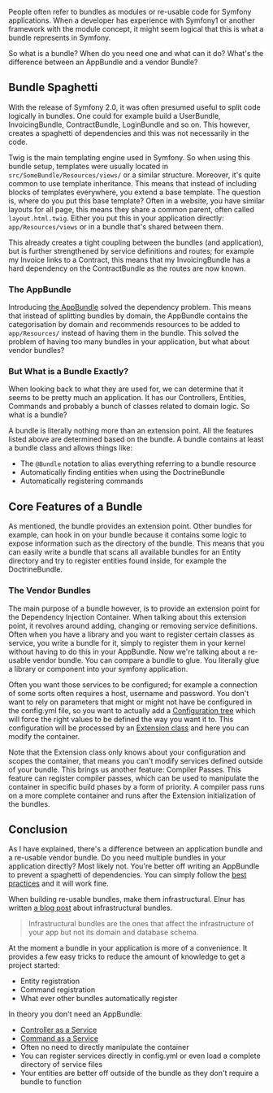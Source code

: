 [//]: # (TITLE: What are Bundles in Symfony?)
[//]: # (DATE: 2016-12-05T09:00:00+01:00)
[//]: # (TAGS: Symfony, Bundle, Module, Extension, DIC, Dependency Injection Container)

People often refer to bundles as modules or re-usable code for Symfony applications. When a developer has experience
with Symfony1 or another framework with the module concept, it might seem logical that this is what a bundle represents
in Symfony.

So what is a bundle? When do you need one and what can it do? What's the difference between an AppBundle and a vendor
Bundle?

## Bundle Spaghetti
With the release of Symfony 2.0, it was often presumed useful to split code logically in bundles. One could for example
build a UserBundle, InvoicingBundle, ContractBundle, LoginBundle and so on. This however, creates a spaghetti of
dependencies and this was not necessarily in the code.

Twig is the main templating engine used in Symfony. So when using this bundle setup, templates were usually located in 
`src/SomeBundle/Resources/views/` or a similar structure. Moreover, it's quite common to use template inheritance. This
means that instead of including blocks of templates everywhere, you extend a base template. The question is, where do
you put this base template? Often in a website, you have similar layouts for all page, this means they share a common
parent, often called `layout.html.twig`. Either you put this in your application directly: `app/Resources/views` or
in a bundle that's shared between them.

This already creates a tight coupling between the bundles (and application), but is further strengthened by service
definitions and routes; for example my Invoice links to a Contract, this means that my InvoicingBundle has a hard
dependency on the ContractBundle as the routes are now known.

### The AppBundle
Introducing [the AppBundle][app bundle] solved the dependency problem. This means that instead of splitting bundles by 
domain, the AppBundle contains the categorisation by domain and recommends resources to be added to `app/Resources/`
instead of having them in the bundle. This solved the problem of having too many bundles in your application, but what
about vendor bundles?

### But What is a Bundle Exactly?
When looking back to what they are used for, we can determine that it seems to be pretty much an application. It has our
Controllers, Entities, Commands and probably a bunch of classes related to domain logic. So what is a bundle?

A bundle is literally nothing more than an extension point. All the features listed above are determined based on the
bundle. A bundle contains at least a bundle class and allows things like:
 - The `@Bundle` notation to alias everything referring to a bundle resource
 - Automatically finding entities when using the DoctrineBundle
 - Automatically registering commands

## Core Features of a Bundle
As mentioned, the bundle provides an extension point. Other bundles for example, can hook in on your bundle because it
contains some logic to expose information such as the directory of the bundle. This means that you can easily write a
bundle that scans all available bundles for an Entity directory and try to register entities found inside, for example
the DoctrineBundle.

### The Vendor Bundles
The main purpose of a bundle however, is to provide an extension point for the Dependency Injection Container. When
talking about this extension point, it revolves around adding, changing or removing service definitions. Often when you
have a library and you want to register certain classes as service, you write a bundle for it, simply to register them
in your kernel without having to do this in your AppBundle. Now we're talking about a re-usable vendor bundle. You can
compare a bundle to glue. You literally glue a library or component into your symfony application.

Often you want those services to be configured; for example a connection of some sorts often requires a host, username
and password. You don't want to rely on parameters that might or might not have be configured in the config.yml file, so
you want to actually add a [Configuration tree][config docs] which will force the right values to be defined the way you
want it to. This configuration will be processed by an [Extension class][extension docs] and here you can modify the
container.

Note that the Extension class only knows about your configuration and scopes the container, that means you can't modify
services defined outside of your bundle. This brings us another feature: Compiler Passes. This feature can register
compiler passes, which can be used to manipulate the container in specific build phases by a form of priority. A
compiler pass runs on a more complete container and runs after the Extension initialization of the bundles.

## Conclusion
As I have explained, there's a difference between an application bundle and a re-usable vendor bundle. Do you need
multiple bundles in your application directly? Most likely not. You're better off writing an AppBundle to prevent a
spaghetti of dependencies. You can simply follow the [best practices][best practices] and it will work fine.

When building re-usable bundles, make them infrastructural. Elnur has written [a blog post][elnur blog post]
about infrastructural bundles.

> Infrastructural bundles are the ones that affect the infrastructure of your app but not its domain and database
  schema.

At the moment a bundle in your application is more of a convenience. It provides a few easy tricks to reduce
the amount of knowledge to get a project started:
 - Entity registration
 - Command registration
 - What ever other bundles automatically register

In theory you don't need an AppBundle:
 - [Controller as a Service][controller service]
 - [Command as a Service][command service]
 - Often no need to directly manipulate the container
 - You can register services directly in config.yml or even load a complete directory of service files
 - Your entities are better off outside of the bundle as they don't require a bundle to function

[app bundle]: http://symfony.com/doc/current/best_practices/creating-the-project.html#application-bundles
[config docs]: https://symfony.com/doc/3.1/components/config/definition.html
[extension docs]: https://symfony.com/doc/3.1/bundles/extension.html
[best practices]: http://symfony.com/doc/current/best_practices/index.html
[elnur blog post]: http://elnur.pro/use-only-infrastructural-bundles-in-symfony/
[controller service]: http://symfony.com/doc/current/controller/service.html
[command service]: https://symfony.com/doc/current/console/commands_as_services.html

